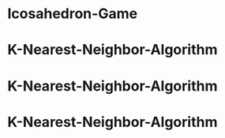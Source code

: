 # Icosahedron-Game
# K-Nearest-Neighbor-Algorithm
# K-Nearest-Neighbor-Algorithm
# K-Nearest-Neighbor-Algorithm
